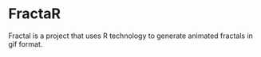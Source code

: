 # FractaR

Fractal is a project that uses R technology to generate animated fractals in gif format.
